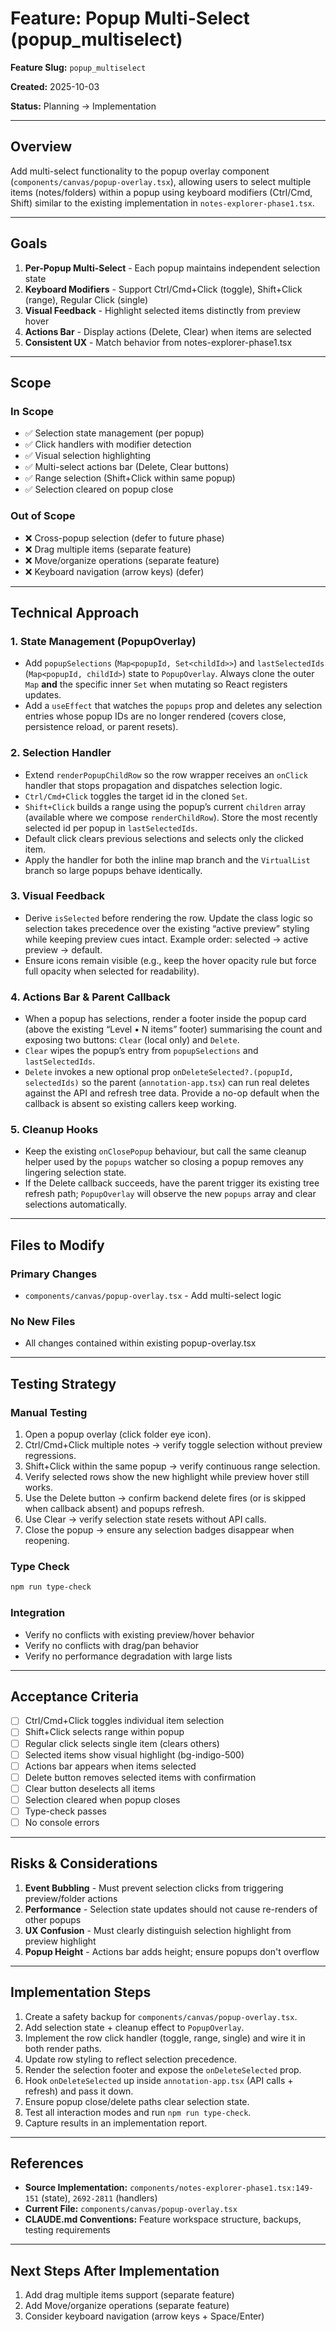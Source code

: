 # Feature: Popup Multi-Select (popup_multiselect)

**Feature Slug:** `popup_multiselect`

**Created:** 2025-10-03

**Status:** Planning → Implementation

---

## Overview

Add multi-select functionality to the popup overlay component (`components/canvas/popup-overlay.tsx`), allowing users to select multiple items (notes/folders) within a popup using keyboard modifiers (Ctrl/Cmd, Shift) similar to the existing implementation in `notes-explorer-phase1.tsx`.

---

## Goals

1. **Per-Popup Multi-Select** - Each popup maintains independent selection state
2. **Keyboard Modifiers** - Support Ctrl/Cmd+Click (toggle), Shift+Click (range), Regular Click (single)
3. **Visual Feedback** - Highlight selected items distinctly from preview hover
4. **Actions Bar** - Display actions (Delete, Clear) when items are selected
5. **Consistent UX** - Match behavior from notes-explorer-phase1.tsx

---

## Scope

### In Scope
- ✅ Selection state management (per popup)
- ✅ Click handlers with modifier detection
- ✅ Visual selection highlighting
- ✅ Multi-select actions bar (Delete, Clear buttons)
- ✅ Range selection (Shift+Click within same popup)
- ✅ Selection cleared on popup close

### Out of Scope
- ❌ Cross-popup selection (defer to future phase)
- ❌ Drag multiple items (separate feature)
- ❌ Move/organize operations (separate feature)
- ❌ Keyboard navigation (arrow keys) (defer)

---

## Technical Approach

### 1. State Management (PopupOverlay)

- Add `popupSelections` (`Map<popupId, Set<childId>>`) and `lastSelectedIds` (`Map<popupId, childId>`)
  state to `PopupOverlay`. Always clone the outer `Map` **and** the specific inner
  `Set` when mutating so React registers updates.
- Add a `useEffect` that watches the `popups` prop and deletes any selection entries
  whose popup IDs are no longer rendered (covers close, persistence reload, or parent
  resets).

### 2. Selection Handler

- Extend `renderPopupChildRow` so the row wrapper receives an `onClick` handler that
  stops propagation and dispatches selection logic.
- `Ctrl/Cmd+Click` toggles the target id in the cloned `Set`.
- `Shift+Click` builds a range using the popup’s current `children` array (available
  where we compose `renderChildRow`). Store the most recently selected id per popup in
  `lastSelectedIds`.
- Default click clears previous selections and selects only the clicked item.
- Apply the handler for both the inline map branch and the `VirtualList` branch so
  large popups behave identically.

### 3. Visual Feedback

- Derive `isSelected` before rendering the row. Update the class logic so selection
  takes precedence over the existing “active preview” styling while keeping preview
  cues intact. Example order: selected → active preview → default.
- Ensure icons remain visible (e.g., keep the hover opacity rule but force full
  opacity when selected for readability).

### 4. Actions Bar & Parent Callback

- When a popup has selections, render a footer inside the popup card (above the
  existing “Level • N items” footer) summarising the count and exposing two buttons:
  `Clear` (local only) and `Delete`.
- `Clear` wipes the popup’s entry from `popupSelections` and `lastSelectedIds`.
- `Delete` invokes a new optional prop `onDeleteSelected?.(popupId, selectedIds)` so
  the parent (`annotation-app.tsx`) can run real deletes against the API and refresh
  tree data. Provide a no-op default when the callback is absent so existing callers
  keep working.

### 5. Cleanup Hooks

- Keep the existing `onClosePopup` behaviour, but call the same cleanup helper used by
  the `popups` watcher so closing a popup removes any lingering selection state.
- If the Delete callback succeeds, have the parent trigger its existing tree refresh
  path; `PopupOverlay` will observe the new `popups` array and clear selections
  automatically.

---

## Files to Modify

### Primary Changes
- `components/canvas/popup-overlay.tsx` - Add multi-select logic

### No New Files
- All changes contained within existing popup-overlay.tsx

---

## Testing Strategy

### Manual Testing
1. Open a popup overlay (click folder eye icon).
2. Ctrl/Cmd+Click multiple notes → verify toggle selection without preview regressions.
3. Shift+Click within the same popup → verify continuous range selection.
4. Verify selected rows show the new highlight while preview hover still works.
5. Use the Delete button → confirm backend delete fires (or is skipped when callback absent) and popups refresh.
6. Use Clear → verify selection state resets without API calls.
7. Close the popup → ensure any selection badges disappear when reopening.

### Type Check
```bash
npm run type-check
```

### Integration
- Verify no conflicts with existing preview/hover behavior
- Verify no conflicts with drag/pan behavior
- Verify no performance degradation with large lists

---

## Acceptance Criteria

- [ ] Ctrl/Cmd+Click toggles individual item selection
- [ ] Shift+Click selects range within popup
- [ ] Regular click selects single item (clears others)
- [ ] Selected items show visual highlight (bg-indigo-500)
- [ ] Actions bar appears when items selected
- [ ] Delete button removes selected items with confirmation
- [ ] Clear button deselects all items
- [ ] Selection cleared when popup closes
- [ ] Type-check passes
- [ ] No console errors

---

## Risks & Considerations

1. **Event Bubbling** - Must prevent selection clicks from triggering preview/folder actions
2. **Performance** - Selection state updates should not cause re-renders of other popups
3. **UX Confusion** - Must clearly distinguish selection highlight from preview highlight
4. **Popup Height** - Actions bar adds height; ensure popups don't overflow

---

## Implementation Steps

1. Create a safety backup for `components/canvas/popup-overlay.tsx`.
2. Add selection state + cleanup effect to `PopupOverlay`.
3. Implement the row click handler (toggle, range, single) and wire it in both render paths.
4. Update row styling to reflect selection precedence.
5. Render the selection footer and expose the `onDeleteSelected` prop.
6. Hook `onDeleteSelected` up inside `annotation-app.tsx` (API calls + refresh) and pass it down.
7. Ensure popup close/delete paths clear selection state.
8. Test all interaction modes and run `npm run type-check`.
9. Capture results in an implementation report.

---

## References

- **Source Implementation:** `components/notes-explorer-phase1.tsx:149-151` (state), `2692-2811` (handlers)
- **Current File:** `components/canvas/popup-overlay.tsx`
- **CLAUDE.md Conventions:** Feature workspace structure, backups, testing requirements

---

## Next Steps After Implementation

1. Add drag multiple items support (separate feature)
2. Add Move/organize operations (separate feature)
3. Consider keyboard navigation (arrow keys + Space/Enter)
